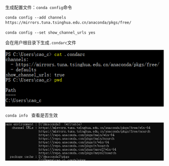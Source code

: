 生成配置文件：`conda config`命令

```
conda config --add channels https://mirrors.tuna.tsinghua.edu.cn/anaconda/pkgs/free/

conda config --set show_channel_urls yes
```
会在用户根目录下生成`.condarc`文件

![condarc](res/conda_1.png)

`conda info ` 查看是否生效

![condarc](res/conda_2.png)
